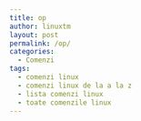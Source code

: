 ```yaml
---
title: op
author: linuxtm
layout: post
permalink: /op/
categories:
  - Comenzi
tags:
  - comenzi linux
  - comenzi linux de la a la z
  - lista comenzi linux
  - toate comenzile linux
---
```

